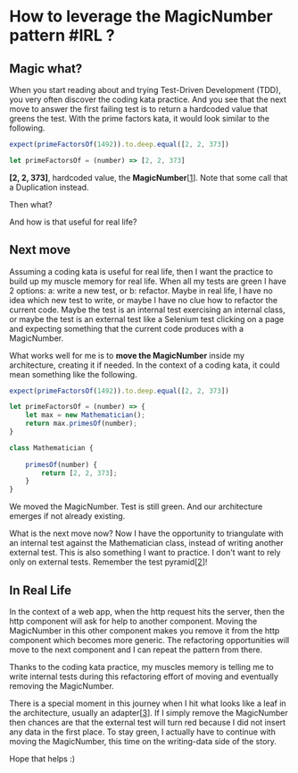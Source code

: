 # How to leverage the MagicNumber pattern #IRL ?

## Magic what?

When you start reading about and trying Test-Driven Development (TDD), you very often discover the coding kata practice. And you see that the next move to answer the first failing test is to return a hardcoded value that greens the test. With the prime factors kata, it would look similar to the following.

```javascript
expect(primeFactorsOf(1492)).to.deep.equal([2, 2, 373])

let primeFactorsOf = (number) => [2, 2, 373]
```

**[2, 2, 373]**, hardcoded value, the **MagicNumber**[[1]]. Note that some call that a Duplication instead.

Then what?

And how is that useful for real life?

## Next move

Assuming a coding kata is useful for real life, then I want the practice to build up my muscle memory for real life. When all my tests are green I have 2 options: a: write a new test, or b: refactor. Maybe in real life, I have no idea which new test to write, or maybe I have no clue how to refactor the current code.  Maybe the  test is an internal test exercising an internal class, or maybe the test is an external test like a Selenium test clicking on a page and expecting something that the current code produces with a MagicNumber.

What works well for me is to **move the MagicNumber** inside my architecture, creating it if needed. In the context of a coding kata, it could mean something like the following.

```javascript
expect(primeFactorsOf(1492)).to.deep.equal([2, 2, 373])

let primeFactorsOf = (number) => {
    let max = new Mathematician();
    return max.primesOf(number);
}

class Mathematician {
  
    primesOf(number) {
        return [2, 2, 373];
    }
}
```

We moved the MagicNumber. Test is still green. And our architecture emerges if not already existing.

What is the next move now? Now I have the opportunity to triangulate with an internal test against the Mathematician class, instead of writing another external test. This is also something I want to practice. I don't want to rely only on external tests. Remember the test pyramid[[2]]!

## In Real Life

In the context of a web app, when the http request hits the server, then the http component will ask for help to another component. Moving the MagicNumber in this other component makes you remove it from the http component which becomes more generic. The refactoring opportunities will move to the next component and I can repeat the pattern from there.

Thanks to the coding kata practice, my muscles memory is telling me to write internal tests during this refactoring effort of moving and eventually removing the MagicNumber. 

There is a special moment in this journey when I hit what looks like a leaf in the architecture, usually an adapter[[3]]. If I simply remove the MagicNumber then chances are that the external test will turn red because I did not insert any data in the first place. To stay green, I actually have to continue with moving the MagicNumber, this time on the writing-data side of the story.

Hope that helps :)


[1]:https://wiki.c2.com/?MagicNumber
[2]:https://martinfowler.com/articles/practical-test-pyramid.html
[3]:https://alistair.cockburn.us/hexagonal-architecture
